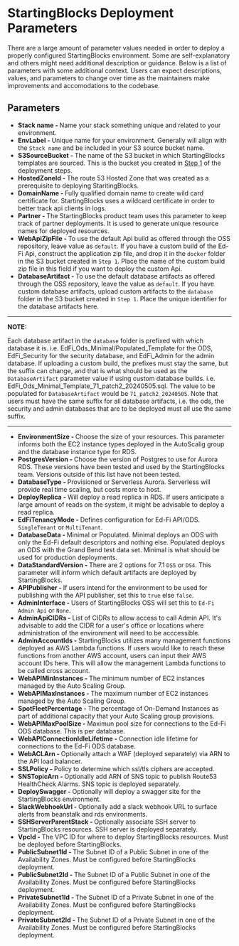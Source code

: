 # StartingBlocks Deployment Parameters
There are a large amount of parameter values needed in order to deploy a properly configured StartingBlocks environment. Some are self-explanatory and others might need additional description or guidance.  Below is a list of parameters with some additional context. Users can expect descriptions, values, and parameters to change over time as the maintainers make improvements and accomodations to the codebase.

## Parameters
-   <b>Stack name - </b> Name your stack something unique and related to your environment.
-   <b>EnvLabel - </b> Unique name for your environment. Generally will align with the `Stack name` and be included in your S3 source bucket name.
-   <b>S3SourceBucket - </b> The name of the S3 bucket in which StartingBlocks templates are sourced. This is the bucket you created in [Step 1](sbe-deployment-steps.md#deployment-steps) of the deployment steps.
-   <b>HostedZoneId - </b> The route 53 Hosted Zone that was created as a prerequisite to deploying StaritingBlocks.
-   <b>DomainName - </b> Fully qualified domain name to create wild card certificate for.  StartingBlocks uses a wildcard certificate in order to better track api clients in logs.
-   <b>Partner - </b> The StartingBlocks product team uses this parameter to keep track of partner deployments. It is used to generate unique resource names for deployed resources.
-   <b>WebApiZipFile - </b> To use the default Api build as offered through the OSS repository, leave value as `default`. If you have a custom build of the Ed-Fi Api, construct the application zip file, and drop it in the `docker` folder in the S3 bucket created in `Step 1`. Place the name of the custom build zip file in this field if you want to deploy the custom Api.
-   <b>DatabaseArtifact - </b> To use the default database artifacts as offered through the OSS repository, leave the value as `default`. If you have custom database artifacts, upload custom artifacts to the `database` folder in the S3 bucket created in `Step 1`. Place the unique identifier for the database artifacts here.
---

**NOTE:**

Each database artifact in the `database` folder is prefixed with which database it is. i.e. EdFi_Ods_Minimal/Populated_Template for the ODS, EdFi_Security for the security database, and EdFi_Admin for the admin database. If uploading a custom build, the prefixes must stay the same, but the suffix can change, and that is what should be used as the `DatabaseArtifact` parameter value if using custom database builds. i.e. EdFi_Ods_Minimal_Template_71_patch2_20240505.sql. The value to be populated for `DatabaseArtifact` would be `71_patch2_20240505`. Note that users must have the same suffix for all database artifacts, i.e. the ods, the security and admin databases that are to be deployed must all use the same suffix.

---
-   <b>EnvironmentSize - </b> Choose the size of your resources. This parameter informs both the EC2 instance types deployed in the AutoScalig group and the database instance type for RDS.
-   <b>PostgresVersion - </b> Choose the version of Postgres to use for Aurora RDS. These versions have been tested and used by the StartingBlocks team. Versions outside of this list have not been tested.
-   <b>DatabaseType - </b> Provisioned or Serverless Aurora. Serverless will provide real time scaling, but costs more to host.
-   <b>DeployReplica - </b> Will deploy a read replica in RDS. If users anticipate a large amount of reads on the system, it might be advisable to deploy a read replica.
-   <b>EdFiTenancyMode - </b> Defines configuration for Ed-Fi API/ODS. `SingleTenant` or `MultiTenant`.
-   <b>DatabaseData - </b>  Minimal or Populated. Minimal deploys an ODS with only the Ed-Fi default descriptors and nothing else. Populated deploys an ODS with the Grand Bend test data set. Minimal is what should be used for production deployments.
-   <b>DataStandardVersion - </b> There are 2 options for 7.1 `DS5` or `DS4`. This parameter will inform which default artifacts are deployed by StartingBlocks.
-   <b>APIPublisher - </b> If users intend for the environment to be used for publishing with the API publisher, set this to `true` else `false`.
-   <b>AdminInterface - </b> Users of StartingBlocks OSS will set this to `Ed-Fi Admin Api` or `None`.
-   <b>AdminApiCIDRs - </b> List of CIDRs to allow access to call Admin API. It's advisable to add the CIDR for a user's office or locations where administration of the environment will need to be acccessible.
-   <b>AdminAccountIds - </b> StartingBlocks utilizes many management functions deployed as AWS Lambda functions. If users would like to reach these functions from another AWS account, users can input their AWS account IDs here. This will allow the management Lambda functions to be called cross account.
-   <b>WebAPIMinInstances - </b> The minimum number of EC2 instances managed by the Auto Scaling Group.
-   <b>WebAPIMaxInstances - </b> The maximum number of EC2 instances managed by the Auto Scaling Group.
-   <b>SpotFleetPercentage - </b> The percentage of On-Demand Instances as part of additional capacity that your Auto Scaling group provisions.
-   <b>WebAPIMaxPoolSize - </b> Maximun pool size for connections to the Ed-Fi ODS database. This is per database.
-   <b>WebAPIConnectionIdleLifetime - </b> Connection idle lifetime for connections to the Ed-Fi ODS database.
-   <b>WebACLArn - </b> Optionally attach a WAF (deployed separately) via ARN to the API load balancer.
-   <b>SSLPolicy - </b> Policy to determine which ssl/tls ciphers are accepted.
-   <b>SNSTopicArn - </b> Optionally add ARN of SNS topic to publish Route53 HealthCheck Alarms. SNS topic is deployed separately.
-   <b>DeploySwagger - </b> Optionally will deploy a swagger site for the StartingBlocks environment.
-   <b>SlackWebhookUrl - </b> Optionally add a slack webhook URL to surface alerts from beanstalk and rds environments.
-   <b>SSHServerParentStack - </b> Optionally associate SSH server to StartingBlocks resources. SSH server is deployed separately.
-   <b>VpcId - </b> The VPC ID for where to deploy StartingBlocks resources. Must be deployed before StartingBlocks.
-   <b>PublicSubnet1Id - </b> The Subnet ID of a Public Subnet in one of the Availability Zones. Must be configured before StartingBlocks deployment.
-   <b>PublicSubnet2Id - </b> The Subnet ID of a Public Subnet in one of the Availability Zones. Must be configured before StartingBlocks deployment.
-   <b>PrivateSubnet1Id - </b> The Subnet ID of a Private Subnet in one of the Availability Zones. Must be configured before StartingBlocks deployment.
-   <b>PrivateSubnet2Id - </b> The Subnet ID of a Private Subnet in one of the Availability Zones. Must be configured before StartingBlocks deployment.